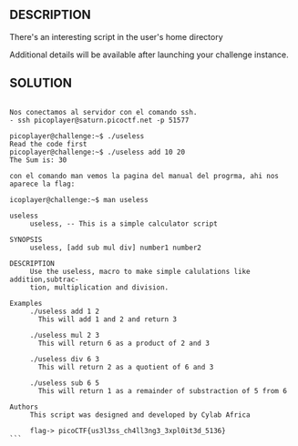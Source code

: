 
## DESCRIPTION

There's an interesting script in the user's home directory

Additional details will be available after launching your challenge instance.


## SOLUTION

````

Nos conectamos al servidor con el comando ssh.
- ssh picoplayer@saturn.picoctf.net -p 51577

picoplayer@challenge:~$ ./useless
Read the code first
picoplayer@challenge:~$ ./useless add 10 20
The Sum is: 30

con el comando man vemos la pagina del manual del progrma, ahi nos aparece la flag:

icoplayer@challenge:~$ man useless

useless
     useless, -- This is a simple calculator script

SYNOPSIS
     useless, [add sub mul div] number1 number2

DESCRIPTION
     Use the useless, macro to make simple calulations like addition,subtrac-
     tion, multiplication and division.

Examples
     ./useless add 1 2
       This will add 1 and 2 and return 3

     ./useless mul 2 3
       This will return 6 as a product of 2 and 3

     ./useless div 6 3
       This will return 2 as a quotient of 6 and 3

     ./useless sub 6 5
       This will return 1 as a remainder of substraction of 5 from 6

Authors
     This script was designed and developed by Cylab Africa

     flag-> picoCTF{us3l3ss_ch4ll3ng3_3xpl0it3d_5136}
```

